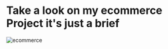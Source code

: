 # Take a look on my ecommerce Project it's just a brief
![ecommerce](https://user-images.githubusercontent.com/83677865/220754513-36719c0c-e921-42b7-8c1e-5389c3c459ae.png)
